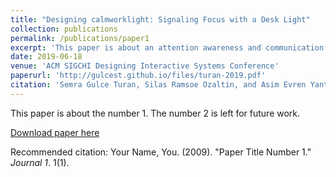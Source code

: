 ```yaml
---
title: "Designing calmworklight: Signaling Focus with a Desk Light"
collection: publications
permalink: /publications/paper1
excerpt: 'This paper is about an attention awareness and communication regulation system for physical communities and organizations.'
date: 2019-06-18
venue: 'ACM SIGCHI Designing Interactive Systems Conference'
paperurl: 'http://gulcest.github.io/files/turan-2019.pdf'
citation: 'Semra Gulce Turan, Silas Ramsoe Ozaltin, and Asim Evren Yantac (2019). "Designing calmworklight: Signaling Focus with a Desk Light" <i>DIS '19 Companion. Association for Computing Machinery, New York, NY, USA, 301–305.</i>'
---
```

This paper is about the number 1. The number 2 is left for future work.

[Download paper here](http://academicpages.github.io/files/paper1.pdf)

Recommended citation: Your Name, You. (2009). "Paper Title Number 1." <i>Journal 1</i>. 1(1).
